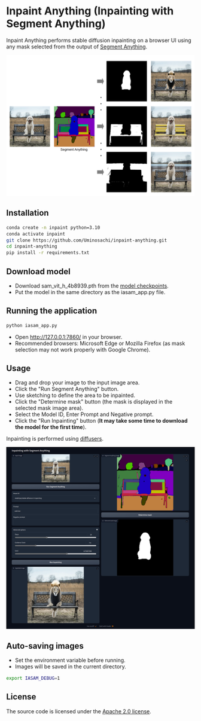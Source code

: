 # Inpaint Anything (Inpainting with Segment Anything)

Inpaint Anything performs stable diffusion inpainting on a browser UI using any mask selected from the output of [Segment Anything](https://github.com/facebookresearch/segment-anything).

![Explanation image](images/inpaint_anything_explanation_image_1.png)

## Installation

```bash
conda create -n inpaint python=3.10
conda activate inpaint
git clone https://github.com/Uminosachi/inpaint-anything.git
cd inpaint-anything
pip install -r requirements.txt
```

## Download model

* Download sam_vit_h_4b8939.pth from the [model checkpoints](https://github.com/facebookresearch/segment-anything#model-checkpoints).
* Put the model in the same directory as the iasam_app.py file.

## Running the application

```bash
python iasam_app.py
```

* Open http://127.0.0.1:7860/ in your browser.
* Recommended browsers: Microsoft Edge or Mozilla Firefox (as mask selection may not work properly with Google Chrome).

## Usage

* Drag and drop your image to the input image area.
* Click the "Run Segment Anything" button.
* Use sketching to define the area to be inpainted.
* Click the "Determine mask" button (the mask is displayed in the selected mask image area).
* Select the Model ID, Enter Prompt and Negative prompt.
* Click the "Run Inpainting" button (**It may take some time to download the model for the first time**).

Inpainting is performed using [diffusers](https://github.com/huggingface/diffusers).

![UI image](images/inpaint_anything_ui_image_1.png)

## Auto-saving images

* Set the environment variable before running.
* Images will be saved in the current directory.

```bash
export IASAM_DEBUG=1
```

## License

The source code is licensed under the [Apache 2.0 license](LICENSE).